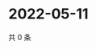 # 2022-05-11

共 0 条

<!-- BEGIN WEIBO -->
<!-- 最后更新时间 Wed May 11 2022 23:17:37 GMT+0800 (China Standard Time) -->

<!-- END WEIBO -->
